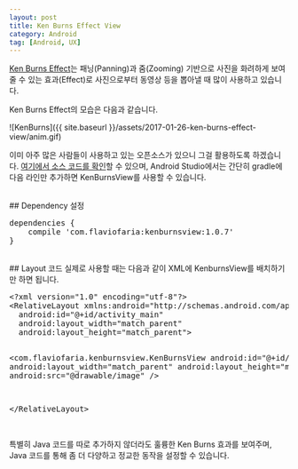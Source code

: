 ```yaml
---
layout: post
title: Ken Burns Effect View
category: Android
tag: [Android, UX]
---
```


[Ken Burns Effect](https://en.wikipedia.org/wiki/Ken_Burns_effect)는
패닝(Panning)과 줌(Zooming) 기반으로 사진을 화려하게 보여줄 수 있는 효과(Effect)로
사진으로부터 동영상 등을 뽑아낼 때 많이 사용하고 있습니다.

Ken Burns Effect의 모습은 다음과 같습니다.

![KenBurns]({{ site.baseurl }}/assets/2017-01-26-ken-burns-effect-view/anim.gif)

이미 아주 많은 사람들이 사용하고 있는 오픈소스가 있으니 그걸 활용하도록 하겠습니다.
[여기에서 소스 코드를 확인](https://github.com/flavioarfaria/KenBurnsView)할 수 있으며,
Android Studio에서는 간단히 gradle에 다음 라인만 추가하면 KenBurnsView를 사용할 수 있습니다.

<br>
## Dependency 설정
<pre class="prettyprint">dependencies {
    compile 'com.flaviofaria:kenburnsview:1.0.7'
}
</pre>
<br>
## Layout 코드
실제로 사용할 때는 다음과 같이 XML에 KenburnsView를 배치하기만 하면 됩니다.
<pre class="prettyprint">&lt;?xml version="1.0" encoding="utf-8"?&gt;
&lt;RelativeLayout xmlns:android="http://schemas.android.com/apk/res/android"
  android:id="@+id/activity_main"
  android:layout_width="match_parent"
  android:layout_height="match_parent"&gt;

  &lt;com.flaviofaria.kenburnsview.KenBurnsView
    android:id="@+id/image"
    android:layout_width="match_parent"
    android:layout_height="match_parent"
    android:src="@drawable/image" /&gt;

&lt;/RelativeLayout&gt;</pre>
<br>
특별히 Java 코드를 따로 추가하지 않더라도 훌륭한 Ken Burns 효과를 보여주며, Java 코드를 통해 좀 더 다양하고 정교한 동작을 설정할 수 있습니다.
